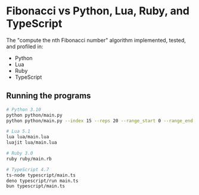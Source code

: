 # Fibonacci vs Python, Lua, Ruby, and TypeScript

The "compute the nth Fibonacci number" algorithm implemented, tested, and profiled in:

- Python
- Lua
- Ruby
- TypeScript

## Running the programs

```bash
# Python 3.10
python python/main.py
python python/main.py --index 15 --reps 20 --range_start 0 --range_end 5 --range_reps 20

# Lua 5.1
lua lua/main.lua
luajit lua/main.lua

# Ruby 3.0
ruby ruby/main.rb

# TypeScript 4.7
ts-node typescript/main.ts
deno typescript/run main.ts
bun typescript/main.ts
```
